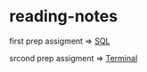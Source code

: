 # reading-notes

first prep assigment => [SQL](/reading-notes/SQL.md) 

srcond prep assigment => [Terminal](/reading-notes/TERMINAL.md)